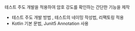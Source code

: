 테스트 주도 개발을 적용하여 암호 강도를 확인하는 간단한 기능을 제작

- 테스트 주도 개발 방법 , 테스트의 네이밍 작성법, 리팩토링 적용
- Kotlin 기본 문법, Junit5 Annotation 사용
